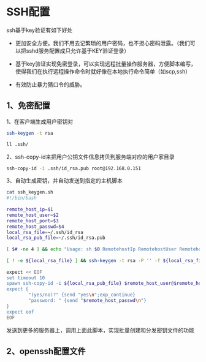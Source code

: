 # SSH配置

ssh基于key验证有如下好处

- 更加安全方便。我们不用去记繁琐的用户密码，也不担心密码泄露。（我们可以把sshd服务配置成只允许基于KEY验证登录）

- 基于key验证实现免密登录，可以实现远程批量操作服务器，方便脚本编写，使得我们在执行远程操作命令时就好像在本地执行命令简单（如scp,ssh）

- 有效防止暴力猜口令的威胁。

## 1、免密配置

1、在客户端生成用户密钥对

```bash
ssh-keygen -t rsa

ll .ssh/
```

2、ssh-copy-id来把用户公钥文件信息拷贝到服务端对应的用户家目录

```bash
ssh-copy-id -i .ssh/id_rsa.pub root@192.168.0.151
```

3、自动生成密钥，并自动发送到指定的主机脚本

```bash
cat ssh_keygen.sh
#!/bin/bash
 
remote_host_ip=$1
remote_host_user=$2
remote_host_port=$3
remote_host_passwd=$4
local_rsa_file=~/.ssh/id_rsa
local_rsa_pub_file=~/.ssh/id_rsa.pub
  
[ $# -ne 4 ] && echo "Usage: sh $0 RemotehostIp RemotehostUser RemotehostPort RemotehostPasswd" && exit 5
 
[ ! -e ${local_rsa_file} ] && ssh-keygen -t rsa -P '' -f ${local_rsa_file} >/dev/null 2>&1
 
expect << EOF
set timeout 10
spawn ssh-copy-id -i ${local_rsa_pub_file} $remote_host_user@$remote_host_ip -p $remote_host_port
expect {
        "(yes/no)?" {send "yes\n";exp_continue}
        "password: " {send "$remote_host_passwd\n"}
}
expect eof
EOF
```

发送到更多的服务器上，调用上面此脚本，实现批量创建和分发密钥文件的功能

## 2、openssh配置文件

